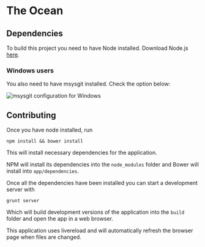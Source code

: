 # The Ocean

## Dependencies
To build this project you need to have Node installed. Download Node.js [here](http://nodejs.org).

### Windows users

You also need to have msysgit installed. Check the option below:

![msysgit configuration for Windows](http://f.cl.ly/items/2V2O3i1p3R2F1r2v0a12/mysgit.png)

## Contributing

Once you have node installed, run 

    npm install && bower install

This will install necessary dependencies for the application. 

NPM will install its dependencies into the `node_modules` folder and Bower will install into `app/dependencies`.

Once all the dependencies have been installed you can start a development server with

    grunt server
    
Which will build development versions of the application into the `build` folder and open the app in a web browser. 

This application uses livereload and will automatically refresh the browser page when files are changed.
